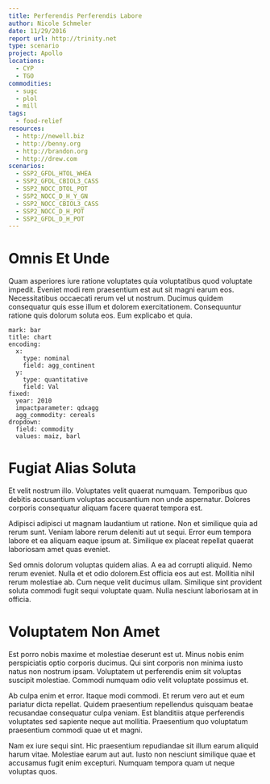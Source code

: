 ```yaml
---
title: Perferendis Perferendis Labore
author: Nicole Schmeler
date: 11/29/2016
report url: http://trinity.net
type: scenario
project: Apollo
locations:
  - CYP
  - TGO
commodities:
  - sugc
  - plol
  - mill
tags:
  - food-relief
resources:
  - http://newell.biz
  - http://benny.org
  - http://brandon.org
  - http://drew.com
scenarios:
  - SSP2_GFDL_HTOL_WHEA
  - SSP2_GFDL_CBIOL3_CASS
  - SSP2_NOCC_DTOL_POT
  - SSP2_NOCC_D_H_Y_GN
  - SSP2_NOCC_CBIOL3_CASS
  - SSP2_NOCC_D_H_POT
  - SSP2_GFDL_D_H_POT
---
```

# Omnis Et Unde
Quam asperiores iure ratione voluptates quia voluptatibus quod voluptate impedit. Eveniet modi rem praesentium est aut sit magni earum eos. Necessitatibus occaecati rerum vel ut nostrum. Ducimus quidem consequatur quis esse illum et dolorem exercitationem. Consequuntur ratione quis dolorum soluta eos. Eum explicabo et quia.

```vis
mark: bar
title: chart
encoding:
  x:
    type: nominal
    field: agg_continent
  y:
    type: quantitative
    field: Val
fixed:
  year: 2010
  impactparameter: qdxagg
  agg_commodity: cereals
dropdown:
  field: commodity
  values: maiz, barl
```

# Fugiat Alias Soluta
Et velit nostrum illo. Voluptates velit quaerat numquam. Temporibus quo debitis accusantium voluptas accusantium non unde aspernatur. Dolores corporis consequatur aliquam facere quaerat tempora est.
 Adipisci adipisci ut magnam laudantium ut ratione. Non et similique quia ad rerum sunt. Veniam labore rerum deleniti aut ut sequi. Error eum tempora labore et ea aliquam eaque ipsum at. Similique ex placeat repellat quaerat laboriosam amet quas eveniet.
 Sed omnis dolorum voluptas quidem alias. A ea ad corrupti aliquid. Nemo rerum eveniet. Nulla et et odio dolorem.Est officia eos aut est. Mollitia nihil rerum molestiae ab. Cum neque velit ducimus ullam. Similique sint provident soluta commodi fugit sequi voluptate quam. Nulla nesciunt laboriosam at in officia.

# Voluptatem Non Amet
Est porro nobis maxime et molestiae deserunt est ut. Minus nobis enim perspiciatis optio corporis ducimus. Qui sint corporis non minima iusto natus non nostrum ipsam. Voluptatem ut perferendis enim sit voluptas suscipit molestiae. Commodi numquam odio velit voluptate possimus et.
 Ab culpa enim et error. Itaque modi commodi. Et rerum vero aut et eum pariatur dicta repellat. Quidem praesentium repellendus quisquam beatae recusandae consequatur culpa veniam. Est blanditiis atque perferendis voluptates sed sapiente neque aut mollitia. Praesentium quo voluptatum praesentium commodi quae ut et magni.
 Nam ex iure sequi sint. Hic praesentium repudiandae sit illum earum aliquid harum vitae. Molestiae earum aut aut. Iusto non nesciunt similique quae et accusamus fugit enim excepturi. Numquam tempora quam ut neque voluptas quos.
